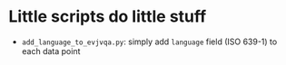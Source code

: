# Little scripts do little stuff

- `add_language_to_evjvqa.py`: simply add `language` field (ISO 639-1) to each data point